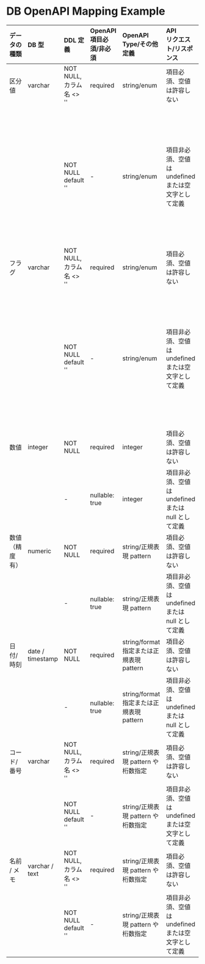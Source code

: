 # DB OpenAPI Mapping Example

| データの種類   | DB 型            | DDL 定義                 | OpenAPI<br>項目必須/非必須 | OpenAPI<br>Type/その他定義               | API<br>リクエスト/リスポンス                        | 備考                                                        |
| :------------- | :--------------- | :----------------------- | :------------------------- | :--------------------------------------- | :-------------------------------------------------- | :---------------------------------------------------------- |
| 区分値         | varchar          | NOT NULL, カラム名 <> '' | required                   | string/enum                              | 項目必須、空値は許容しない                          |                                                             |
|                |                  | NOT NULL default ''      | -                          | string/enum                              | 項目非必須、空値は undefined または空文字として定義 | 空値を空文字で定義する場合、enum に空文字を含む必要がある。 |
| フラグ         | varchar          | NOT NULL, カラム名 <> '' | required                   | string/enum                              | 項目必須、空値は許容しない                          |                                                             |
|                |                  | NOT NULL default ''      | -                          | string/enum                              | 項目非必須、空値は undefined または空文字として定義 | 空値を空文字で定義する場合、enum に空文字を含む必要がある。 |
| 数値           | integer          | NOT NULL                 | required                   | integer                                  | 項目必須、空値は許容しない                          |                                                             |
|                |                  | -                        | nullable: true             | integer                                  | 項目非必須、空値は undefined または null として定義 |                                                             |
| 数値（精度有） | numeric          | NOT NULL                 | required                   | string/正規表現 pattern                  | 項目必須、空値は許容しない                          |                                                             |
|                |                  | -                        | nullable: true             | string/正規表現 pattern                  | 項目非必須、空値は undefined または null として定義 |                                                             |
| 日付/時刻      | date / timestamp | NOT NULL                 | required                   | string/format 指定または正規表現 pattern | 項目必須、空値は許容しない                          |                                                             |
|                |                  | -                        | nullable: true             | string/format 指定または正規表現 pattern | 項目非必須、空値は undefined または null として定義 |                                                             |
| コード/番号    | varchar          | NOT NULL, カラム名 <> '' | required                   | string/正規表現 pattern や桁数指定       | 項目必須、空値は許容しない                          |                                                             |
|                |                  | NOT NULL default ''      | -                          | string/正規表現 pattern や桁数指定       | 項目非必須、空値は undefined または空文字として定義 |                                                             |
| 名前 / メモ    | varchar / text   | NOT NULL, カラム名 <> '' | required                   | string/正規表現 pattern や桁数指定       | 項目必須、空値は許容しない                          |                                                             |
|                |                  | NOT NULL default ''      | -                          | string/正規表現 pattern や桁数指定       | 項目非必須、空値は undefined または空文字として定義 |                                                             |
